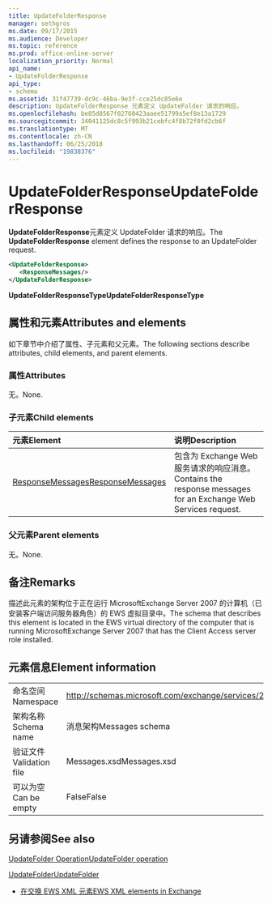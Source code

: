 ```yaml
---
title: UpdateFolderResponse
manager: sethgros
ms.date: 09/17/2015
ms.audience: Developer
ms.topic: reference
ms.prod: office-online-server
localization_priority: Normal
api_name:
- UpdateFolderResponse
api_type:
- schema
ms.assetid: 31f47739-dc9c-46ba-9e3f-cce25dc85e6e
description: UpdateFolderResponse 元素定义 UpdateFolder 请求的响应。
ms.openlocfilehash: be85d8567f02760423aaee51799a5ef8e13a1729
ms.sourcegitcommit: 34041125dc8c5f993b21cebfc4f8b72f0fd2cb6f
ms.translationtype: MT
ms.contentlocale: zh-CN
ms.lasthandoff: 06/25/2018
ms.locfileid: "19838376"
---
```

# <a name="updatefolderresponse"></a><span data-ttu-id="4fb49-103">UpdateFolderResponse</span><span class="sxs-lookup"><span data-stu-id="4fb49-103">UpdateFolderResponse</span></span>

<span data-ttu-id="4fb49-104">**UpdateFolderResponse**元素定义 UpdateFolder 请求的响应。</span><span class="sxs-lookup"><span data-stu-id="4fb49-104">The **UpdateFolderResponse** element defines the response to an UpdateFolder request.</span></span> 
  
```xml
<UpdateFolderResponse>
   <ResponseMessages/>
</UpdateFolderResponse>
```

 <span data-ttu-id="4fb49-105">**UpdateFolderResponseType**</span><span class="sxs-lookup"><span data-stu-id="4fb49-105">**UpdateFolderResponseType**</span></span>
## <a name="attributes-and-elements"></a><span data-ttu-id="4fb49-106">属性和元素</span><span class="sxs-lookup"><span data-stu-id="4fb49-106">Attributes and elements</span></span>

<span data-ttu-id="4fb49-107">如下章节中介绍了属性、子元素和父元素。</span><span class="sxs-lookup"><span data-stu-id="4fb49-107">The following sections describe attributes, child elements, and parent elements.</span></span>
  
### <a name="attributes"></a><span data-ttu-id="4fb49-108">属性</span><span class="sxs-lookup"><span data-stu-id="4fb49-108">Attributes</span></span>

<span data-ttu-id="4fb49-109">无。</span><span class="sxs-lookup"><span data-stu-id="4fb49-109">None.</span></span>
  
### <a name="child-elements"></a><span data-ttu-id="4fb49-110">子元素</span><span class="sxs-lookup"><span data-stu-id="4fb49-110">Child elements</span></span>

|<span data-ttu-id="4fb49-111">**元素**</span><span class="sxs-lookup"><span data-stu-id="4fb49-111">**Element**</span></span>|<span data-ttu-id="4fb49-112">**说明**</span><span class="sxs-lookup"><span data-stu-id="4fb49-112">**Description**</span></span>|
|:-----|:-----|
|[<span data-ttu-id="4fb49-113">ResponseMessages</span><span class="sxs-lookup"><span data-stu-id="4fb49-113">ResponseMessages</span></span>](responsemessages.md) <br/> |<span data-ttu-id="4fb49-114">包含为 Exchange Web 服务请求的响应消息。</span><span class="sxs-lookup"><span data-stu-id="4fb49-114">Contains the response messages for an Exchange Web Services request.</span></span>  <br/> |
   
### <a name="parent-elements"></a><span data-ttu-id="4fb49-115">父元素</span><span class="sxs-lookup"><span data-stu-id="4fb49-115">Parent elements</span></span>

<span data-ttu-id="4fb49-116">无。</span><span class="sxs-lookup"><span data-stu-id="4fb49-116">None.</span></span>
  
## <a name="remarks"></a><span data-ttu-id="4fb49-117">备注</span><span class="sxs-lookup"><span data-stu-id="4fb49-117">Remarks</span></span>

<span data-ttu-id="4fb49-118">描述此元素的架构位于正在运行 MicrosoftExchange Server 2007 的计算机（已安装客户端访问服务器角色）的 EWS 虚拟目录中。</span><span class="sxs-lookup"><span data-stu-id="4fb49-118">The schema that describes this element is located in the EWS virtual directory of the computer that is running MicrosoftExchange Server 2007 that has the Client Access server role installed.</span></span>
  
## <a name="element-information"></a><span data-ttu-id="4fb49-119">元素信息</span><span class="sxs-lookup"><span data-stu-id="4fb49-119">Element information</span></span>

|||
|:-----|:-----|
|<span data-ttu-id="4fb49-120">命名空间</span><span class="sxs-lookup"><span data-stu-id="4fb49-120">Namespace</span></span>  <br/> |http://schemas.microsoft.com/exchange/services/2006/messages  <br/> |
|<span data-ttu-id="4fb49-121">架构名称</span><span class="sxs-lookup"><span data-stu-id="4fb49-121">Schema name</span></span>  <br/> |<span data-ttu-id="4fb49-122">消息架构</span><span class="sxs-lookup"><span data-stu-id="4fb49-122">Messages schema</span></span>  <br/> |
|<span data-ttu-id="4fb49-123">验证文件</span><span class="sxs-lookup"><span data-stu-id="4fb49-123">Validation file</span></span>  <br/> |<span data-ttu-id="4fb49-124">Messages.xsd</span><span class="sxs-lookup"><span data-stu-id="4fb49-124">Messages.xsd</span></span>  <br/> |
|<span data-ttu-id="4fb49-125">可以为空</span><span class="sxs-lookup"><span data-stu-id="4fb49-125">Can be empty</span></span>  <br/> |<span data-ttu-id="4fb49-126">False</span><span class="sxs-lookup"><span data-stu-id="4fb49-126">False</span></span>  <br/> |
   
## <a name="see-also"></a><span data-ttu-id="4fb49-127">另请参阅</span><span class="sxs-lookup"><span data-stu-id="4fb49-127">See also</span></span>



[<span data-ttu-id="4fb49-128">UpdateFolder Operation</span><span class="sxs-lookup"><span data-stu-id="4fb49-128">UpdateFolder operation</span></span>](updatefolder-operation.md)
  
[<span data-ttu-id="4fb49-129">UpdateFolder</span><span class="sxs-lookup"><span data-stu-id="4fb49-129">UpdateFolder</span></span>](updatefolder.md)


- [<span data-ttu-id="4fb49-130">在交换 EWS XML 元素</span><span class="sxs-lookup"><span data-stu-id="4fb49-130">EWS XML elements in Exchange</span></span>](ews-xml-elements-in-exchange.md)

